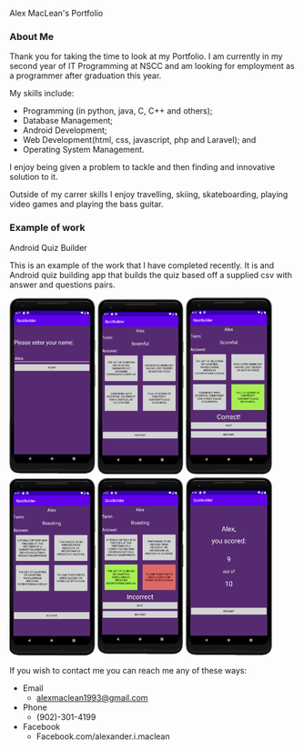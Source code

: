 Alex MacLean's Portfolio


### About Me

Thank you for taking the time to look at my Portfolio. I am currently in my second year of IT Programming at NSCC and am looking for employment as a programmer after graduation this year. 

My skills include: 
-	Programming (in python, java, C, C++ and others);
-	Database Management;
-	Android Development;
-	Web Development(html, css, javascript, php and Laravel); and
-	Operating System Management.

I enjoy being given a problem to tackle and then finding and innovative solution to it. 

Outside of my carrer skills I enjoy travelling, skiing, skateboarding, playing video games and playing the bass guitar.

<!---###Career Goal) -->


<!---Software Developer skills includes:
-	Think and solve problems;
-	Learn continuously;
-	Manage information;
-	Work with others; and
-	Communicate. -->

### Example of work

Android Quiz Builder

This is an example of the work that I have completed recently. It is and Android quiz building app that builds the quiz based off a supplied csv with answer and questions pairs.

<img src="https://github.com/alexmaclean93/Portfolio/blob/master/Images/Android/Android-01.png?raw=true" width="30%"></img> 
<img src="https://github.com/alexmaclean93/Portfolio/blob/master/Images/Android/Android-02.png?raw=true" width="30%"></img> 
<img src="https://github.com/alexmaclean93/Portfolio/blob/master/Images/Android/Android-03.png?raw=true" width="30%"></img> 
<img src="https://github.com/alexmaclean93/Portfolio/blob/master/Images/Android/Android-04.png?raw=true" width="30%"></img> 
<img src="https://github.com/alexmaclean93/Portfolio/blob/master/Images/Android/Android-05.png?raw=true" width="30%"></img> 
<img src="https://github.com/alexmaclean93/Portfolio/blob/master/Images/Android/Android-06.png?raw=true" width="30%"></img> 

<!--- ### Key Learnings -->

<!--- ### Conclusion -->

If you wish to contact me you can reach me any of these ways:
-	Email
	-	alexmaclean1993@gmail.com
-	Phone
	-	(902)-301-4199
-	Facebook
	-	Facebook.com/alexander.i.maclean
